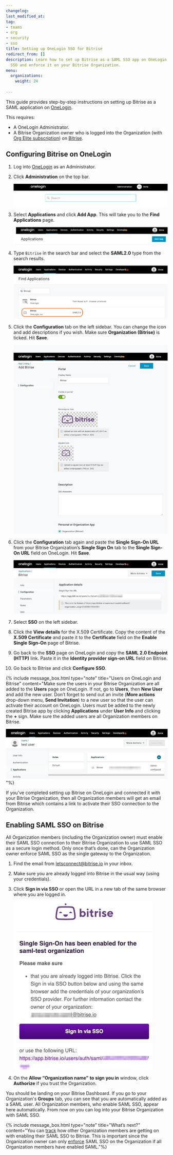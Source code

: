 ```yaml
---
changelog: 
last_modified_at: 
tag:
- teams
- org
- security
- sso
title: Setting up OneLogin SSO for Bitrise
redirect_from: []
description: Learn how to set up Bitrise as a SAML SSO app on OneLogin, enable SAML
  SSO and enforce it on your Bitrise Organization.
menu:
  organizations:
    weight: 24

---
```

This guide provides step-by-step instructions on setting up Bitrise as a SAML application on [OneLogin](https://www.onelogin.com/ "https://www.onelogin.com").

This requires:

* A OneLogin Administrator.
* A Bitrise Organization owner who is logged into the Organization (with [Org Elite subscription](https://www.bitrise.io/pricing/teams "https://www.bitrise.io/pricing/teams")) on [Bitrise](https://www.bitrise.io).

## Configuring Bitrise on OneLogin

 1. Log into [OneLogin](https://www.onelogin.com/ "https://www.onelogin.com/") as an Administrator.
 2. Click **Administration** on the top bar.

    ![](/img/OneLogin-administration.png)
 3. Select **Applications** and click **Add App**. This will take you to the **Find Applications** page.

    ![](/img/onelogin-addapp.png)
 4. Type `Bitrise` in the search bar and select the **SAML2.0** type from the search results.

    ![](/img/OneLogin-findapp.jpg)
 5. Click the **Configuration** tab on the left sidebar. You can change the icon and add descriptions if you wish. Make sure **Organization (Bitrise)** is ticked. Hit **Save**.

    ![](/img/add-bitrise-onelogin.jpg)
 6. Click the **Configuration** tab again and paste the **Single Sign-On URL** from your Bitrise Organization’s **Single Sign On** tab to the **Single Sign-On URL** field on OneLogin. Hit **Save**.

    ![](/img/application-details.jpg)
 7. Select **SSO** on the left sidebar.
 8. Click the **View details** for the X.509 Certificate. Copy the content of the **X.509 Certificate** and paste it to the **Certificate** field on the **Enable Single Sign-On** page of Bitrise.
 9. Go back to the **SSO** page on OneLogin and copy the **SAML 2.0 Endpoint (HTTP)** link. Paste it in the **Identity provider sign-on URL** field on Bitrise.
10. Go back to Bitrise and click **Configure SSO**.

{% include message_box.html type="note" title="Users on OneLogin and Bitrise" content="Make sure the users in your Bitrise Organization are all added to the **Users** page on OneLogin. If not, go to **Users**, then **New User** and add the new user. Don’t forget to send out an invite (**More actions** drop-down menu, **Send Invitation**) to a new user so that the user can activate their account on OneLogin. Users must be added to the newly created Bitrise app by clicking **Applications** under **User Info** and clicking the **+** sign. Make sure the added users are all Organization members on Bitrise.

![](/img/application-onelogin.jpg)"%}

If you’ve completed setting up Bitrise on OneLogin and connected it with your Bitrise Organization, then all Organization members will get an email from Bitrise which contains a link to activate their SSO connection to the Organization.

## Enabling SAML SSO on Bitrise

All Organization members (including the Organization owner) must enable their SAML SSO connection to their Bitrise Organization to use SAML SSO as a secure login method. Only once that’s done, can the Organization owner enforce SAML SSO as the single gateway to the Organization.

1. Find the email from [letsconnect@bitrise.io](mailto:letsconnect@bitrise.io "mailto:letsconnect@bitrise.io") in your inbox.
2. Make sure you are already logged into Bitrise in the usual way (using your credentials).
3. Click **Sign in via SSO** or open the URL in a new tab of the same browser where you are logged in.

   ![](/img/email-onelogin.jpg)
4. On the **Allow “Organization name”** **to sign you in** window, click **Authorize** if you trust the Organization.

You should be landing on your Bitrise Dashboard. If you go to your Organization's **Groups** tab, you can see that you are automatically added as a SAML user. All Organization members, who enable SAML SSO, appear here automatically. From now on you can log into your Bitrise Organization with SAML SSO.

{% include message_box.html type="note" title="What’s next?" content="You can [track](/team-management/organizations/saml-sso-in-organizations/#checking-saml-sso-statuses-on-bitrise) how other Organization members are getting on with enabling their SAML SSO to Bitrise. This is important since the Organization owner can only [enforce](/team-management/organizations/saml-sso-in-organizations/#about-saml-sso-enforcement) SAML SSO on the Organization if all Organization members have enabled SAML."%}